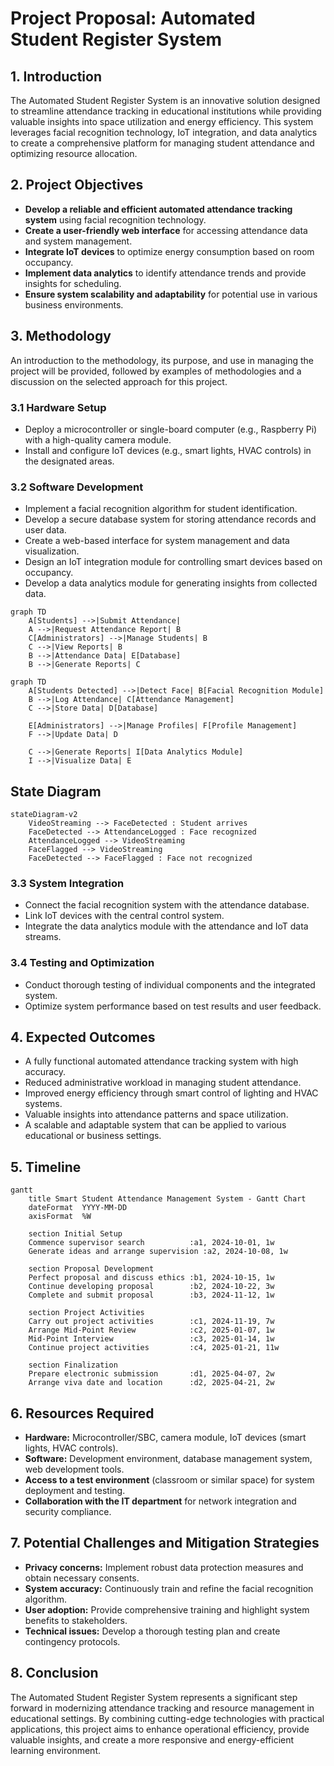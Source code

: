 # Project Proposal: Automated Student Register System

## 1. Introduction
The Automated Student Register System is an innovative solution designed to streamline attendance tracking in educational institutions while providing valuable insights into space utilization and energy efficiency. This system leverages facial recognition technology, IoT integration, and data analytics to create a comprehensive platform for managing student attendance and optimizing resource allocation.

## 2. Project Objectives
- **Develop a reliable and efficient automated attendance tracking system** using facial recognition technology.
- **Create a user-friendly web interface** for accessing attendance data and system management.
- **Integrate IoT devices** to optimize energy consumption based on room occupancy.
- **Implement data analytics** to identify attendance trends and provide insights for scheduling.
- **Ensure system scalability and adaptability** for potential use in various business environments.

## 3. Methodology
An introduction to the methodology, its purpose, and use in managing the project will be provided, followed by examples of methodologies and a discussion on the selected approach for this project.

### 3.1 Hardware Setup
- Deploy a microcontroller or single-board computer (e.g., Raspberry Pi) with a high-quality camera module.
- Install and configure IoT devices (e.g., smart lights, HVAC controls) in the designated areas.

### 3.2 Software Development
- Implement a facial recognition algorithm for student identification.
- Develop a secure database system for storing attendance records and user data.
- Create a web-based interface for system management and data visualization.
- Design an IoT integration module for controlling smart devices based on occupancy.
- Develop a data analytics module for generating insights from collected data.


```mermaid
graph TD
    A[Students] -->|Submit Attendance|
    A -->|Request Attendance Report| B
    C[Administrators] -->|Manage Students| B
    C -->|View Reports| B
    B -->|Attendance Data| E[Database]
    B -->|Generate Reports| C
```



```mermaid
graph TD
    A[Students Detected] -->|Detect Face| B[Facial Recognition Module]
    B -->|Log Attendance| C[Attendance Management]
    C -->|Store Data| D[Database]
    
    E[Administrators] -->|Manage Profiles| F[Profile Management]
    F -->|Update Data| D

    C -->|Generate Reports| I[Data Analytics Module]
    I -->|Visualize Data| E
```
## State Diagram
```mermaid
stateDiagram-v2
    VideoStreaming --> FaceDetected : Student arrives
    FaceDetected --> AttendanceLogged : Face recognized
    AttendanceLogged --> VideoStreaming
    FaceFlagged --> VideoStreaming
    FaceDetected --> FaceFlagged : Face not recognized
```

### 3.3 System Integration
- Connect the facial recognition system with the attendance database.
- Link IoT devices with the central control system.
- Integrate the data analytics module with the attendance and IoT data streams.

### 3.4 Testing and Optimization
- Conduct thorough testing of individual components and the integrated system.
- Optimize system performance based on test results and user feedback.

## 4. Expected Outcomes
- A fully functional automated attendance tracking system with high accuracy.
- Reduced administrative workload in managing student attendance.
- Improved energy efficiency through smart control of lighting and HVAC systems.
- Valuable insights into attendance patterns and space utilization.
- A scalable and adaptable system that can be applied to various educational or business settings.

## 5. Timeline

```mermaid
gantt
    title Smart Student Attendance Management System - Gantt Chart
    dateFormat  YYYY-MM-DD
    axisFormat  %W

    section Initial Setup
    Commence supervisor search          :a1, 2024-10-01, 1w
    Generate ideas and arrange supervision :a2, 2024-10-08, 1w

    section Proposal Development
    Perfect proposal and discuss ethics :b1, 2024-10-15, 1w
    Continue developing proposal        :b2, 2024-10-22, 3w
    Complete and submit proposal        :b3, 2024-11-12, 1w

    section Project Activities
    Carry out project activities        :c1, 2024-11-19, 7w
    Arrange Mid-Point Review            :c2, 2025-01-07, 1w
    Mid-Point Interview                 :c3, 2025-01-14, 1w
    Continue project activities         :c4, 2025-01-21, 11w

    section Finalization
    Prepare electronic submission       :d1, 2025-04-07, 2w
    Arrange viva date and location      :d2, 2025-04-21, 2w
```

## 6. Resources Required
- **Hardware:** Microcontroller/SBC, camera module, IoT devices (smart lights, HVAC controls).
- **Software:** Development environment, database management system, web development tools.
- **Access to a test environment** (classroom or similar space) for system deployment and testing.
- **Collaboration with the IT department** for network integration and security compliance.

## 7. Potential Challenges and Mitigation Strategies
- **Privacy concerns:** Implement robust data protection measures and obtain necessary consents.
- **System accuracy:** Continuously train and refine the facial recognition algorithm.
- **User adoption:** Provide comprehensive training and highlight system benefits to stakeholders.
- **Technical issues:** Develop a thorough testing plan and create contingency protocols.

## 8. Conclusion
The Automated Student Register System represents a significant step forward in modernizing attendance tracking and resource management in educational settings. By combining cutting-edge technologies with practical applications, this project aims to enhance operational efficiency, provide valuable insights, and create a more responsive and energy-efficient learning environment.
